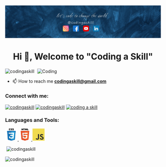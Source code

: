 ![logo](https://github.com/codingaskill/codingaskill/blob/main/Github_banner.png)
<h1 align="center">Hi 👋, Welcome to "Coding a Skill"</h1>
<h3 align="center"></h3>
<img align="right" alt="Coding" width="400" src="https://camo.githubusercontent.com/7de37139d0b4c1ce40865e799b446c0e963a3dd8fb68d239707237c40604fa3d/68747470733a2f2f63646e2e6472696262626c652e636f6d2f75736572732f3733303730332f73637265656e73686f74732f363538313234332f6176656e746f2e676966">


<p align="left"> <img src="https://komarev.com/ghpvc/?username=codingaskill&label=Profile%20views&color=0e75b6&style=flat" alt="codingaskill" /> </p>

- 📫 How to reach me **codingaskill@gmail.com**

<h3 align="left">Connect with me:</h3>
<p align="left">
<a href="https://fb.com/codingaskill" target="blank"><img align="center" src="https://raw.githubusercontent.com/rahuldkjain/github-profile-readme-generator/master/src/images/icons/Social/facebook.svg" alt="codingaskill" height="30" width="40" /></a>
<a href="https://instagram.com/codingaskill" target="blank"><img align="center" src="https://raw.githubusercontent.com/rahuldkjain/github-profile-readme-generator/master/src/images/icons/Social/instagram.svg" alt="codingaskill" height="30" width="40" /></a>
<a href="https://www.youtube.com/c/coding a skill" target="blank"><img align="center" src="https://raw.githubusercontent.com/rahuldkjain/github-profile-readme-generator/master/src/images/icons/Social/youtube.svg" alt="coding a skill" height="30" width="40" /></a>
</p>

<h3 align="left">Languages and Tools:</h3>
<p align="left"> <a href="https://www.w3schools.com/css/" target="_blank" rel="noreferrer"> <img src="https://raw.githubusercontent.com/devicons/devicon/master/icons/css3/css3-original-wordmark.svg" alt="css3" width="40" height="40"/> </a> <a href="https://www.w3.org/html/" target="_blank" rel="noreferrer"> <img src="https://raw.githubusercontent.com/devicons/devicon/master/icons/html5/html5-original-wordmark.svg" alt="html5" width="40" height="40"/> </a> <a href="https://developer.mozilla.org/en-US/docs/Web/JavaScript" target="_blank" rel="noreferrer"> <img src="https://raw.githubusercontent.com/devicons/devicon/master/icons/javascript/javascript-original.svg" alt="javascript" width="40" height="40"/> </a> </p>

<p>&nbsp;<img align="center" src="https://github-readme-stats.vercel.app/api?username=codingaskill&show_icons=true&locale=en" alt="codingaskill" /></p>

<p><img align="center" src="https://github-readme-streak-stats.herokuapp.com/?user=codingaskill&" alt="codingaskill" /></p>

